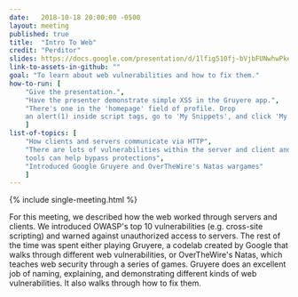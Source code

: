 ```yaml
---
date:   2018-10-18 20:00:00 -0500
layout: meeting
published: true
title:  "Intro To Web"
credit: "Perditor"
slides: https://docs.google.com/presentation/d/1lfig510fj-bVjbFUNwhwPke2G8ktskUp5e_Q3Df2Vf8/
link-to-assets-in-github: ""
goal: "To learn about web vulnerabilities and how to fix them."
how-to-run: [
	"Give the presentation.",
	"Have the presenter demonstrate simple XSS in the Gruyere app.",
	"There's one in the 'homepage' field of profile. Drop
	an alert(1) inside script tags, go to 'My Snippets', and click 'My site'."
	]
list-of-topics: [
	"How clients and servers communicate via HTTP",
	"There are lots of vulnerabilities within the server and client and
	tools can help bypass protections",
	"Introduced Google Gruyere and OverTheWire's Natas wargames"
	]
---
```


{% include single-meeting.html  %}

For this meeting, we described how the web worked through servers and clients. We introduced OWASP's top 10 vulnerabilities (e.g. cross-site scripting) and warned against unauthorized access to servers. The rest of the time was spent either playing Gruyere, a codelab created by Google that walks through different web vulnerabilities, or OverTheWire's Natas, which teaches web security through a series of games. Gruyere does an excellent job of naming, explaining, and demonstrating different kinds of web vulnerabilities. It also walks through how to fix them.
